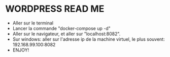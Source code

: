 # WORDPRESS READ ME
* Aller sur le terminal
* Lancer la commande "docker-compose up -d"
* Aller sur le navigateur, et aller sur "localhost:8082".
* Sur windows: aller sur l'adresse ip de la machine virtuel, le plus souvent: 192.168.99.100:8082
* ENJOY!